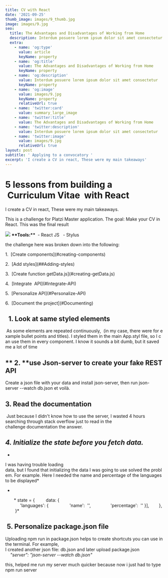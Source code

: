 ```yaml
---
title: CV with React
date: '2021-09-25'
thumb_image: images/9_thumb.jpg
image: images/9.jpg
seo:
  title: The Advantages and Disadvantages of Working from Home
  description: Interdum posuere lorem ipsum dolor sit amet consectetur
  extra:
    - name: 'og:type'
      value: article
      keyName: property
    - name: 'og:title'
      value: The Advantages and Disadvantages of Working from Home
      keyName: property
    - name: 'og:description'
      value: Interdum posuere lorem ipsum dolor sit amet consectetur
      keyName: property
    - name: 'og:image'
      value: images/9.jpg
      keyName: property
      relativeUrl: true
    - name: 'twitter:card'
      value: summary_large_image
    - name: 'twitter:title'
      value: The Advantages and Disadvantages of Working from Home
    - name: 'twitter:description'
      value: Interdum posuere lorem ipsum dolor sit amet consectetur
    - name: 'twitter:image'
      value: images/9.jpg
      relativeUrl: true
layout: post
subtitle: ' Applying to a convocatory '
excerpt: 'I create a CV in react, These were my main takeaways'
---
```

# **5 lessons from building a  Curriculum Vitae  with React**

I create a CV in react, These were my main takeaways.

This is a challenge for Platzi Master application. The goal: Make your CV in React. This was the final result

![](/images/cv-react.png)
**\*\*Tools:\*\***  - React JS   - Stylus

the challenge here was broken down into the following:

1.  \[Create components]\(#creating-components)

2.  \[Add styles]\(##Adding-styles)

3.  \[Create function getData.js]\(#creating-getData.js)

4.  \[Integrate  API]\(#Integrate-API)

5.  \[Personalize API]\(#Personalize-API)

6.  \[Document the project]\(#Documenting)

##   1. Look at same styled elements  

 As some elements are repeated continuously,  (in my case, there were for example bullet points and titles). I styled them in the main App.styl file, so I can use them in every component. I know it sounds a bit dumb, but it saved me a lot of time

## **  **2.** **use Json-server to create your fake REST API

Create a json file with your data and install json-server, then run json-server --watch db.json et voilà.

##

## 3. Read the documentation


 Just because I didn't know how to use the server, I wasted 4 hours searching through stack overflow just to read in the challenge documentation the answer.

## &#xA;*4. Initialize the state before you fetch data.*

*
I was having trouble loading data, but I found that initializing the data I was going to use solved the problem. For example. Here I needed the name and percentage of the languages to be displayed*

*
       \* state = {
        data: {
            'languages': {                 'name':  '',                'percentage':  '' }],        },        }*


##  5. Personalize package.json file

Uploading npm run in package.json helps to create shortcuts you can use in the terminal. For example, I created another json file: db.json and later upload package.json 
    *"server": "json-server --watch db.json"*

this, helped me run my server much quicker because now i just had to type npm run server
